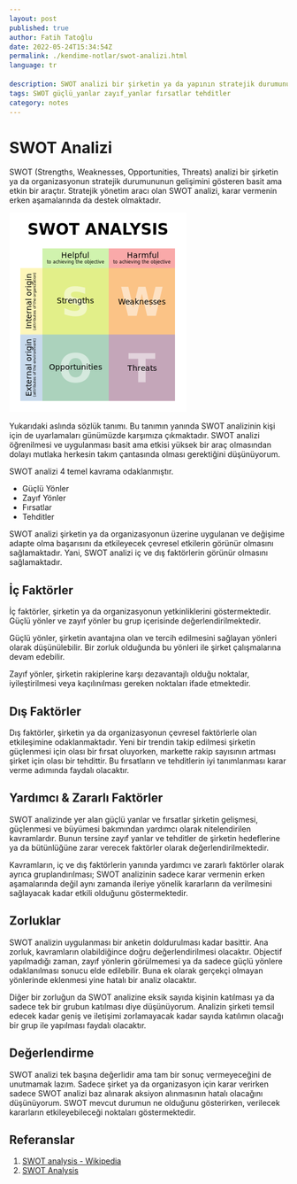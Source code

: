 ```yaml
---
layout: post
published: true
author: Fatih Tatoğlu
date: 2022-05-24T15:34:54Z
permalink: ./kendime-notlar/swot-analizi.html
language: tr

description: SWOT analizi bir şirketin ya da yapının stratejik durumunu gösteren, uygulanması basit ama etkisi yüksek bir araçtır.
tags: SWOT güçlü_yanlar zayıf_yanlar fırsatlar tehditler
category: notes
---
```


# SWOT Analizi

SWOT (Strengths, Weaknesses, Opportunities, Threats) analizi bir şirketin ya da organizasyonun stratejik durumununun gelişimini gösteren basit ama etkin bir araçtır. Stratejik yönetim aracı olan SWOT analizi, karar vermenin erken aşamalarında da destek olmaktadır.

![Notlar](../../image/swot.png)

Yukarıdaki aslında sözlük tanımı. Bu tanımın yanında SWOT analizinin kişi için de uyarlamaları günümüzde karşımıza çıkmaktadır. SWOT analizi öğrenilmesi ve uygulanması basit ama etkisi yüksek bir araç olmasından dolayı mutlaka herkesin takım çantasında olması gerektiğini düşünüyorum.

SWOT analizi 4 temel kavrama odaklanmıştır.

- Güçlü Yönler
- Zayıf Yönler
- Fırsatlar
- Tehditler

SWOT analizi şirketin ya da organizasyonun üzerine uygulanan ve değişime adapte olma başarısını da etkileyecek çevresel etkilerin görünür olmasını sağlamaktadır. Yani, SWOT analizi iç ve dış faktörlerin görünür olmasını sağlamaktadır.

## İç Faktörler

İç faktörler, şirketin ya da organizasyonun yetkinliklerini göstermektedir. Güçlü yönler ve zayıf yönler bu grup içerisinde değerlendirilmektedir.

Güçlü yönler, şirketin avantajına olan ve tercih edilmesini sağlayan yönleri olarak düşünülebilir. Bir zorluk olduğunda bu yönleri ile şirket çalışmalarına devam edebilir.

Zayıf yönler, şirketin rakiplerine karşı dezavantajlı olduğu noktalar, iyileştirilmesi veya kaçılınılması gereken noktaları ifade etmektedir.

## Dış Faktörler

Dış faktörler, şirketin ya da organizasyonun çevresel faktörlerle olan etkileşimine odaklanmaktadır. Yeni bir trendin takip edilmesi şirketin güçlenmesi için olası bir fırsat oluyorken, markette rakip sayısının artması şirket için olası bir tehdittir. Bu fırsatların ve tehditlerin iyi tanımlanması karar verme adımında faydalı olacaktır.

## Yardımcı & Zararlı Faktörler

SWOT analizinde yer alan güçlü yanlar ve fırsatlar şirketin gelişmesi, güçlenmesi ve büyümesi bakımından yardımcı olarak nitelendirilen kavramlardır. Bunun tersine zayıf yanlar ve tehditler de şirketin hedeflerine ya da bütünlüğüne zarar verecek faktörler olarak değerlendirilmektedir.

Kavramların, iç ve dış faktörlerin yanında yardımcı ve zararlı faktörler olarak ayrıca gruplandırılması; SWOT analizinin sadece karar vermenin erken aşamalarında değil aynı zamanda ileriye yönelik kararların da verilmesini sağlayacak kadar etkili olduğunu göstermektedir.

## Zorluklar

SWOT analizin uygulanması bir anketin doldurulması kadar basittir. Ana zorluk, kavramların olabildiğince doğru değerlendirilmesi olacaktır. Objectif yapılmadığı zaman, zayıf yönlerin görülmemesi ya da sadece güçlü yönlere odaklanılması sonucu elde edilebilir. Buna ek olarak gerçekçi olmayan yönlerinde eklenmesi yine hatalı bir analiz olacaktır.

Diğer bir zorluğun da SWOT analizine eksik sayıda kişinin katılması ya da sadece tek bir grubun katılması diye düşünüyorum. Analizin şirketi temsil edecek kadar geniş ve iletişimi zorlamayacak kadar sayıda katılımın olacağı bir grup ile yapılması faydalı olacaktır.

## Değerlendirme

SWOT analizi tek başına değerlidir ama tam bir sonuç vermeyeceğini de unutmamak lazım. Sadece şirket ya da organizasyon için karar verirken sadece SWOT analizi baz alınarak aksiyon alınmasının hatalı olacağını düşünüyorum. SWOT mevcut durumun ne olduğunu gösterirken, verilecek kararların etkileyebileceği noktaları göstermektedir.

## Referanslar

1. [SWOT analysis - Wikipedia](https://upload.wikimedia.org/wikipedia/commons/0/0b/SWOT_en.svg)
2. [SWOT Analysis](https://archive.org/details/encyclopediaofci0000unse_o0h4/page/444/mode/2up)
